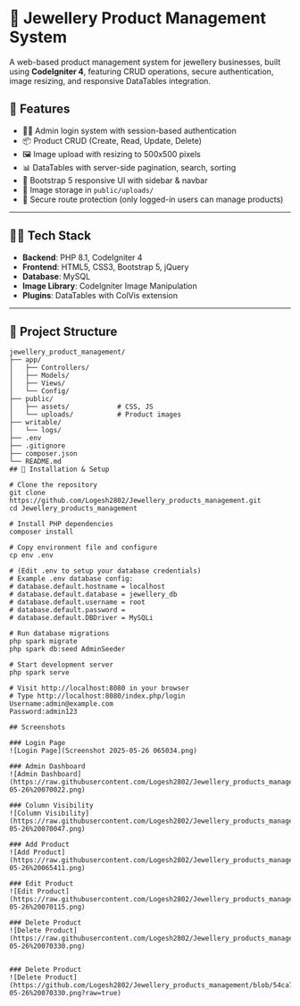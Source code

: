 # 💍 Jewellery Product Management System

A web-based product management system for jewellery businesses, built using **CodeIgniter 4**, featuring CRUD operations, secure authentication, image resizing, and responsive DataTables integration.

## 🚀 Features

- 🧑‍💼 Admin login system with session-based authentication
- 📦 Product CRUD (Create, Read, Update, Delete)
- 🖼 Image upload with resizing to 500x500 pixels
- 📊 DataTables with server-side pagination, search, sorting
- 🎨 Bootstrap 5 responsive UI with sidebar & navbar
- 📁 Image storage in `public/uploads/`
- 🔐 Secure route protection (only logged-in users can manage products)

---

## 🧑‍💻 Tech Stack

- **Backend**: PHP 8.1, CodeIgniter 4
- **Frontend**: HTML5, CSS3, Bootstrap 5, jQuery
- **Database**: MySQL
- **Image Library**: CodeIgniter Image Manipulation
- **Plugins**: DataTables with ColVis extension

---

## 📁 Project Structure

```text
jewellery_product_management/
├── app/
│   ├── Controllers/
│   ├── Models/
│   ├── Views/
│   └── Config/
├── public/
│   ├── assets/            # CSS, JS
│   └── uploads/           # Product images
├── writable/
│   └── logs/
├── .env
├── .gitignore
├── composer.json
└── README.md
## 📁 Installation & Setup

# Clone the repository
git clone https://github.com/Logesh2802/Jewellery_products_management.git
cd Jewellery_products_management

# Install PHP dependencies
composer install

# Copy environment file and configure
cp env .env

# (Edit .env to setup your database credentials)
# Example .env database config:
# database.default.hostname = localhost
# database.default.database = jewellery_db
# database.default.username = root
# database.default.password =
# database.default.DBDriver = MySQLi

# Run database migrations
php spark migrate
php spark db:seed AdminSeeder

# Start development server
php spark serve

# Visit http://localhost:8080 in your browser
# Type http://localhost:8080/index.php/login
Username:admin@example.com
Password:admin123

## Screenshots

### Login Page
![Login Page](Screenshot 2025-05-26 065034.png)

### Admin Dashboard
![Admin Dashboard](https://raw.githubusercontent.com/Logesh2802/Jewellery_products_management/54ca771e62adfe378793f68edcb93816c2ab4f64/Screenshot%202025-05-26%20070022.png)

### Column Visibility
![Column Visibility](https://raw.githubusercontent.com/Logesh2802/Jewellery_products_management/54ca771e62adfe378793f68edcb93816c2ab4f64/Screenshot%202025-05-26%20070047.png)

### Add Product
![Add Product](https://raw.githubusercontent.com/Logesh2802/Jewellery_products_management/54ca771e62adfe378793f68edcb93816c2ab4f64/Screenshot%202025-05-26%20065411.png)

### Edit Product
![Edit Product](https://raw.githubusercontent.com/Logesh2802/Jewellery_products_management/54ca771e62adfe378793f68edcb93816c2ab4f64/Screenshot%202025-05-26%20070115.png)

### Delete Product
![Delete Product](https://raw.githubusercontent.com/Logesh2802/Jewellery_products_management/54ca771e62adfe378793f68edcb93816c2ab4f64/Screenshot%202025-05-26%20070330.png)


### Delete Product
![Delete Product](https://github.com/Logesh2802/Jewellery_products_management/blob/54ca771e62adfe378793f68edcb93816c2ab4f64/Screenshot%202025-05-26%20070330.png?raw=true)


